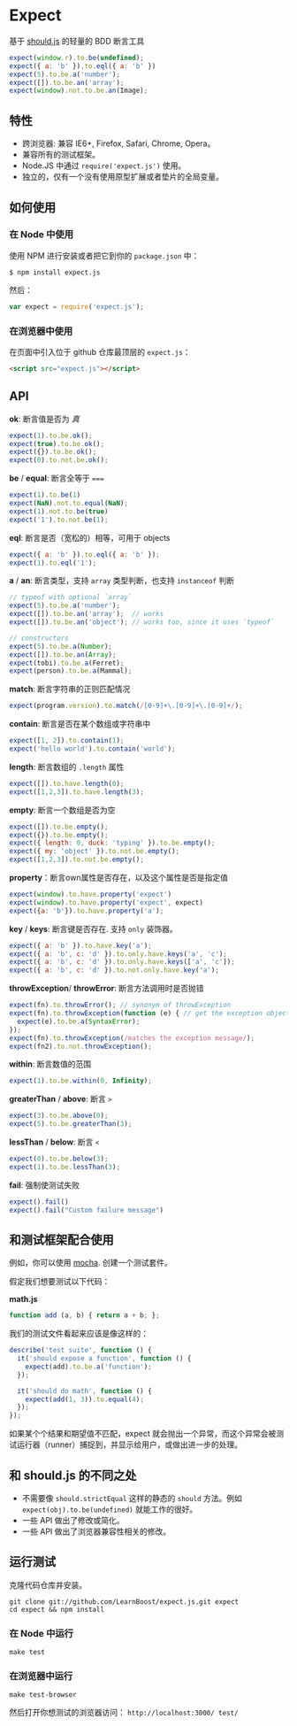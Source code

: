 # Expect

基于 [should.js](http://github.com/visionmedia/should.js) 的轻量的 BDD 断言工具

```js
expect(window.r).to.be(undefined);
expect({ a: 'b' }).to.eql({ a: 'b' })
expect(5).to.be.a('number');
expect([]).to.be.an('array');
expect(window).not.to.be.an(Image);
```

## 特性

- 跨浏览器: 兼容 IE6+, Firefox, Safari, Chrome, Opera。
- 兼容所有的测试框架。
- Node.JS 中通过 `require('expect.js')` 使用。
- 独立的，仅有一个没有使用原型扩展或者垫片的全局变量。

## 如何使用

### 在 Node 中使用

使用 NPM 进行安装或者把它到你的 `package.json` 中：

```
$ npm install expect.js
```

然后：

```js
var expect = require('expect.js');
```

### 在浏览器中使用

在页面中引入位于 github 仓库最顶层的 `expect.js`：

```html
<script src="expect.js"></script>
```

## API

**ok**: 断言值是否为 _真_ 

```js
expect(1).to.be.ok();
expect(true).to.be.ok();
expect({}).to.be.ok();
expect(0).to.not.be.ok();
```

**be** / **equal**: 断言全等于 `===`

```js
expect(1).to.be(1)
expect(NaN).not.to.equal(NaN);
expect(1).not.to.be(true)
expect('1').to.not.be(1);
```

**eql**: 断言是否（宽松的）相等，可用于 objects 

```js
expect({ a: 'b' }).to.eql({ a: 'b' });
expect(1).to.eql('1');
```

**a** / **an**: 断言类型，支持 `array` 类型判断，也支持 `instanceof` 判断

```js
// typeof with optional `array`
expect(5).to.be.a('number');
expect([]).to.be.an('array');  // works
expect([]).to.be.an('object'); // works too, since it uses `typeof`

// constructors
expect(5).to.be.a(Number);
expect([]).to.be.an(Array);
expect(tobi).to.be.a(Ferret);
expect(person).to.be.a(Mammal);
```

**match**: 断言字符串的正则匹配情况

```js
expect(program.version).to.match(/[0-9]+\.[0-9]+\.[0-9]+/);
```

**contain**: 断言是否在某个数组或字符串中

```js
expect([1, 2]).to.contain(1);
expect('hello world').to.contain('world');
```

**length**: 断言数组的 `.length` 属性

```js
expect([]).to.have.length(0);
expect([1,2,3]).to.have.length(3);
```

**empty**: 断言一个数组是否为空

```js
expect([]).to.be.empty();
expect({}).to.be.empty();
expect({ length: 0, duck: 'typing' }).to.be.empty();
expect({ my: 'object' }).to.not.be.empty();
expect([1,2,3]).to.not.be.empty();
```

**property**：断言own属性是否存在，以及这个属性是否是指定值

```js
expect(window).to.have.property('expect')
expect(window).to.have.property('expect', expect)
expect({a: 'b'}).to.have.property('a');
```

**key** / **keys**: 断言键是否存在. 支持 `only` 装饰器。

```js
expect({ a: 'b' }).to.have.key('a');
expect({ a: 'b', c: 'd' }).to.only.have.keys('a', 'c');
expect({ a: 'b', c: 'd' }).to.only.have.keys(['a', 'c']);
expect({ a: 'b', c: 'd' }).to.not.only.have.key('a');
```

**throwException**/ **throwError**: 断言方法调用时是否抛错

```js
expect(fn).to.throwError(); // synonym of throwException
expect(fn).to.throwException(function (e) { // get the exception object
  expect(e).to.be.a(SyntaxError);
});
expect(fn).to.throwException(/matches the exception message/);
expect(fn2).to.not.throwException();
```

**within**: 断言数值的范围

```js
expect(1).to.be.within(0, Infinity);
```

**greaterThan** / **above**: 断言 `>`

```js
expect(3).to.be.above(0);
expect(5).to.be.greaterThan(3);
```

**lessThan** / **below**: 断言 `<`

```js
expect(0).to.be.below(3);
expect(1).to.be.lessThan(3);
```

**fail**: 强制使测试失败

```js
expect().fail()
expect().fail("Custom failure message")
```

## 和测试框架配合使用

例如，你可以使用
[mocha](http://github.com/visionmedia/mocha).
创建一个测试套件。

假定我们想要测试以下代码：

**math.js**

```js
function add (a, b) { return a + b; };
```

我们的测试文件看起来应该是像这样的：

```js
describe('test suite', function () {
  it('should expose a function', function () {
    expect(add).to.be.a('function');
  });

  it('should do math', function () {
    expect(add(1, 3)).to.equal(4);
  });
});
```

如果某个个结果和期望值不匹配，expect 就会抛出一个异常，而这个异常会被测试运行器（runner）捕捉到，并显示给用户，或做出进一步的处理。

## 和 should.js 的不同之处

- 不需要像 `should.strictEqual` 这样的静态的 `should` 方法。例如 `expect(obj).to.be(undefined)` 就能工作的很好。
- 一些 API 做出了修改或简化。
- 一些 API 做出了浏览器兼容性相关的修改。

## 运行测试

克隆代码仓库并安装。

```
git clone git://github.com/LearnBoost/expect.js.git expect
cd expect && npm install
```

### 在 Node 中运行

`make test`

### 在浏览器中运行

`make test-browser`

然后打开你想测试的浏览器访问： `http://localhost:3000/ test/`

